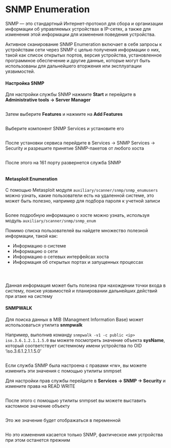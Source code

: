 # SNMP Enumeration

SNMP — это стандартный Интернет-протокол для сбора и организации информации об управляемых устройствах в IP-сетях, а также для изменения этой информации для изменения поведения устройства.

Активное сканирование SNMP Enumeration включает в себя запросы к устройствам сети через SNMP с целью получения информации о них, такой как список открытых портов, версия устройства, установленное программное обеспечение и другие данные, которые могут быть использованы для дальнейшего вторжения или эксплуатации уязвимостей.

#### Настройка SNMP

Для настройки службы SNMP нажмите **Start** и перейдите в **Administrative tools → Server Manager**

<figure><img src="../.gitbook/assets/server_manager.png" alt=""><figcaption></figcaption></figure>

Затем выберите **Features** и нажмите на **Add Features**

<figure><img src="../.gitbook/assets/features.png" alt=""><figcaption></figcaption></figure>

Выберите компонент SNMP Services и установите его

<figure><img src="../.gitbook/assets/snmp_services.png" alt=""><figcaption></figcaption></figure>

После установки сервиса перейдите в Services → SNMP Services → Security и разрешите принятие SNMP-пакетов от любого хоста

<figure><img src="../.gitbook/assets/service_security.png" alt=""><figcaption></figcaption></figure>

После этого на 161 порту развернется служба SNMP

<figure><img src="../.gitbook/assets/nmap_161_port.png" alt=""><figcaption></figcaption></figure>

#### Metasploit Enumeration

С помощью Metasploit модуля `auxiliary/scanner/snmp/snmp_enumusers` можно узнать, какие пользователи есть на удаленной системе, это может быть полезно, например для подбора пароля к учетной записи

<figure><img src="../.gitbook/assets/snmp_enumusers.png" alt=""><figcaption></figcaption></figure>

Более подробную информацию о хосте можно узнать, используя модуль `auxiliary/scanner/snmp/snmp_enum`

Помимо списка пользователей вы найдете множество полезной информации, такой как:

* Информацию о системе
* Информацию о сети
* Информацию о сетевых интерфейсах хоста
* Информация об открытых портах и запущенных процессах

<figure><img src="../.gitbook/assets/snmp_enum_result1.png" alt=""><figcaption></figcaption></figure>

<figure><img src="../.gitbook/assets/snmp_enum_result2.png" alt=""><figcaption></figcaption></figure>

<figure><img src="../.gitbook/assets/snmp_enum_result3.png" alt=""><figcaption></figcaption></figure>

Данная информация может быть полезна при нахождении точки входа в систему, поиске уязвимостей и планировании дальнейших действий при атаке на систему

#### SNMPWALK

Для поиска данных в MIB (Managment Information Base) может использоваться утилита **snmpwalk**

Например, выполнив команду `snmpwalk -v1 -c public <ip> iso.3.6.1.2.1.1.5.0` вы можете посмотреть значение объекта **sysName**, который соответствует системному имени устройства по OID ‘iso.3.6.1.2.1.1.5.0’

<figure><img src="../.gitbook/assets/snmpwalk.png" alt=""><figcaption></figcaption></figure>

Если служба SNMP была настроена с правами «rw», вы можете изменить эти значения с помощью утилиты snmpset

Для настройки прав службы перейдите в **Services → SNMP → Security** и измените права на READ WRITE

<figure><img src="../.gitbook/assets/snmp_security.png" alt=""><figcaption></figcaption></figure>

После этого с помощью утилиты snmpset вы можете выставить кастомное значение объекту

<figure><img src="../.gitbook/assets/snmpset.png" alt=""><figcaption></figcaption></figure>

Это же значение будет отображаться в переменной

<figure><img src="../.gitbook/assets/hostname.png" alt=""><figcaption></figcaption></figure>

Но это изменения касается только SNMP, фактическое имя устройства при этом останется прежним

<figure><img src="../.gitbook/assets/hostname_local.png" alt=""><figcaption></figcaption></figure>
